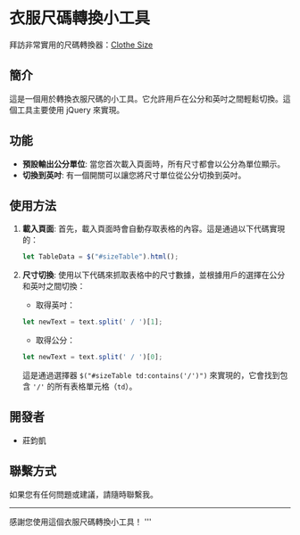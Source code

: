 # 衣服尺碼轉換小工具
拜訪非常實用的尺碼轉換器：[Clothe Size](https://clothe-size.netlify.app/)
## 簡介

這是一個用於轉換衣服尺碼的小工具。它允許用戶在公分和英吋之間輕鬆切換。這個工具主要使用 jQuery 來實現。

## 功能

- **預設輸出公分單位**: 當您首次載入頁面時，所有尺寸都會以公分為單位顯示。
- **切換到英吋**: 有一個開關可以讓您將尺寸單位從公分切換到英吋。

## 使用方法

1. **載入頁面**: 首先，載入頁面時會自動存取表格的內容。這是通過以下代碼實現的：

    ```javascript
    let TableData = $("#sizeTable").html();
    ```

2. **尺寸切換**: 使用以下代碼來抓取表格中的尺寸數據，並根據用戶的選擇在公分和英吋之間切換：

    - 取得英吋：
    ```javascript
    let newText = text.split(' / ')[1];
    ```
    
    - 取得公分：
    ```javascript
    let newText = text.split(' / ')[0];
    ```

    這是通過選擇器 `$("#sizeTable td:contains('/')")` 來實現的，它會找到包含 `'/'` 的所有表格單元格（`td`）。

## 開發者

- 莊鈞凱

## 聯繫方式

如果您有任何問題或建議，請隨時聯繫我。

---

感謝您使用這個衣服尺碼轉換小工具！
'''
